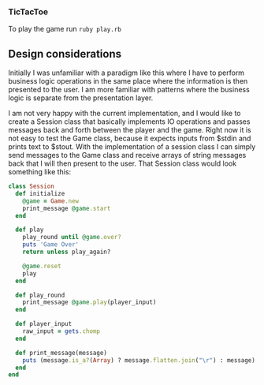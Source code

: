 ### TicTacToe

To play the game run `ruby play.rb`


## Design considerations

Initially I was unfamiliar with a paradigm like this where I have to perform business logic operations in the same place where the information is then presented to the user. I am more familiar with patterns where the business logic is separate from the presentation layer.

I am not very happy with the current implementation, and I would like to create a Session class that basically implements IO operations and passes messages back and forth between the player and the game. Right now it is not easy to test the Game class, because it expects inputs from $stdin and prints text to $stout. With the implementation of a session class I can simply send messages to the Game class and receive arrays of string messages back that I will then present to the user.
That Session class would look something  like this:

```ruby
class Session
  def initialize
    @game = Game.new
    print_message @game.start
  end

  def play
    play_round until @game.over?
    puts 'Game Over'
    return unless play_again?

    @game.reset
    play
  end

  def play_round
    print_message @game.play(player_input)
  end

  def player_input
    raw_input = gets.chomp
  end

  def print_message(message)
    puts (message.is_a?(Array) ? message.flatten.join("\r") : message).gsub(/^\s+/, '')
  end
end
```
